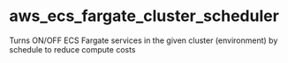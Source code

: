 # aws_ecs_fargate_cluster_scheduler
Turns ON/OFF ECS Fargate services in the given cluster (environment) by schedule to reduce compute costs
